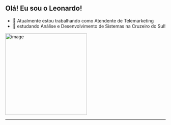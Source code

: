 

## Olá! Eu sou o Leonardo! 

- 🔭 Atualmente estou trabalhando como Atendente de Telemarketing
- 🎒 estudando Análise e Desenvolvimento de Sistemas na Cruzeiro do Sul!

<img width="256" height="256" alt="image" src="https://github.com/user-attachments/assets/7099b686-bf1c-4414-bd0d-206ee3e203fc" />

<div>
<a href="https://www.linkedin.com/in/leonardo-sousa-2644b7231/">
</div>

---
